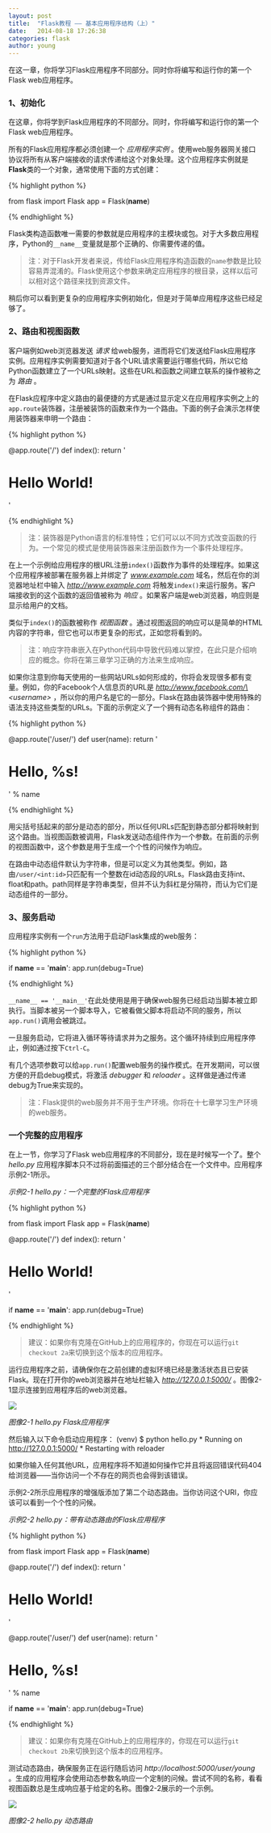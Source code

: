 ```yaml
---
layout: post
title:  "Flask教程 —— 基本应用程序结构（上）"
date:   2014-08-18 17:26:38
categories: flask
author: young
---
```


在这一章，你将学习Flask应用程序不同部分。同时你将编写和运行你的第一个Flask web应用程序。

### **1、初始化**

在这章，你将学到Flask应用程序的不同部分。同时，你将编写和运行你的第一个Flask web应用程序。

所有的Flask应用程序都必须创建一个 _应用程序实例_ 。使用web服务器网关接口协议将所有从客户端接收的请求传递给这个对象处理。这个应用程序实例就是**Flask**类的一个对象，通常使用下面的方式创建：
    
{% highlight python %}

from flask import Flask
app = Flask(__name__)

{% endhighlight %}

Flask类构造函数唯一需要的参数就是应用程序的主模块或包。对于大多数应用程序，Python的`__name__`变量就是那个正确的、你需要传递的值。

>注：对于Flask开发者来说，传给Flask应用程序构造函数的`name`参数是比较容易弄混淆的。Flask使用这个参数来确定应用程序的根目录，这样以后可以相对这个路径来找到资源文件。

稍后你可以看到更复杂的应用程序实例初始化，但是对于简单应用程序这些已经足够了。

### **2、路由和视图函数**

客户端例如web浏览器发送 _请求_ 给web服务，进而将它们发送给Flask应用程序实例。应用程序实例需要知道对于各个URL请求需要运行哪些代码，所以它给Python函数建立了一个URLs映射。这些在URL和函数之间建立联系的操作被称之为 _路由_ 。

在Flask应程序中定义路由的最便捷的方式是通过显示定义在应用程序实例之上的`app.route`装饰器，注册被装饰的函数来作为一个路由。下面的例子会演示怎样使用装饰器来申明一个路由：

{% highlight python %}

@app.route('/')
def index():
    return '<h1>Hello World!</h1>'

{% endhighlight %}

>注：装饰器是Python语言的标准特性；它们可以以不同方式改变函数的行为。一个常见的模式是使用装饰器来注册函数作为一个事件处理程序。

在上一个示例给应用程序的根URL注册`index()`函数作为事件的处理程序。如果这个应用程序被部署在服务器上并绑定了 _www.example.com_ 域名，然后在你的浏览器地址栏中输入 _http://www.example.com_ 将触发`index()`来运行服务。客户端接收到的这个函数的返回值被称为 _响应_ 。如果客户端是web浏览器，响应则是显示给用户的文档。

类似于`index()`的函数被称作 _视图函数_ 。通过视图返回的响应可以是简单的HTML内容的字符串，但它也可以市更复杂的形式，正如您将看到的。

>注：响应字符串嵌入在Python代码中导致代码难以掌控，在此只是介绍响应的概念。你将在第三章学习正确的方法来生成响应。

如果你注意到你每天使用的一些网站URLs如何形成的，你将会发现很多都有变量。例如，你的Facebook个人信息页的URL是 _http://www.facebook.com/\<username\>_ ，所以你的用户名是它的一部分。Flask在路由装饰器中使用特殊的语法支持这些类型的URLs。下面的示例定义了一个拥有动态名称组件的路由：

{% highlight python %}

@app.route('/user/<name>') 
def user(name):
    return '<h1>Hello, %s!</h1>' % name

{% endhighlight %}

用尖括号括起来的部分是动态的部分，所以任何URLs匹配到静态部分都将映射到这个路由。当视图函数被调用，Flask发送动态组件作为一个参数。在前面的示例的视图函数中，这个参数是用于生成一个个性的问候作为响应。

在路由中动态组件默认为字符串，但是可以定义为其他类型。例如，路由`/user/<int:id>`只匹配有一个整数在id动态段的URLs。Flask路由支持int、float和path。path同样是字符串类型，但并不认为斜杠是分隔符，而认为它们是动态组件的一部分。

### **3、服务启动**

应用程序实例有一个`run`方法用于启动Flask集成的web服务：

{% highlight python %}

if __name__ == '__main__':
    app.run(debug=True)

{% endhighlight %}

`__name__ == '__main__'`在此处使用是用于确保web服务已经启动当脚本被立即执行。当脚本被另一个脚本导入，它被看做父脚本将启动不同的服务，所以`app.run()`调用会被跳过。

一旦服务启动，它将进入循环等待请求并为之服务。这个循环持续到应用程序停止，例如通过按下`Ctrl-C`。

有几个选项参数可以给`app.run()`配置web服务的操作模式。在开发期间，可以很方便的开启debug模式，将激活 _debugger_ 和 _reloader_ 。这样做是通过传递debug为True来实现的。

>注：Flask提供的web服务并不用于生产环境。你将在十七章学习生产环境的web服务。

### **一个完整的应用程序**

在上一节，你学习了Flask web应用程序的不同部分，现在是时候写一个了。整个 _hello.py_ 应用程序脚本只不过将前面描述的三个部分结合在一个文件中。应用程序示例2-1所示。

_示例2-1 hello.py：一个完整的Flask应用程序_

{% highlight python %}

from flask import Flask
app = Flask(__name__)

@app.route('/')
def index():
    return '<h1>Hello World!</h1>'

if __name__ == '__main__':
    app.run(debug=True)

{% endhighlight %}

>建议：如果你有克隆在GitHub上的应用程序的，你现在可以运行`git checkout 2a`来切换到这个版本的应用程序。

运行应用程序之前，请确保你在之前创建的虚拟环境已经是激活状态且已安装Flask。现在打开你的web浏览器并在地址栏输入 _http://127.0.0.1:5000/_ 。图像2-1显示连接到应用程序后的web浏览器。

![](http://young-py.github.io/imgs/flask2-01.png)

_图像2-1 hello.py Flask应用程序_

然后输入以下命令启动应用程序：
    (venv) $ python hello.py
     * Running on http://127.0.0.1:5000/
     * Restarting with reloader

如果你输入任何其他URL，应用程序将不知道如何操作它并且将返回错误代码404给浏览器——当你访问一个不存在的网页也会得到该错误。

示例2-2所示应用程序的增强版添加了第二个动态路由。当你访问这个URI，你应该可以看到一个个性的问候。

_示例2-2 hello.py：带有动态路由的Flask应用程序_

{% highlight python %}

from flask import Flask
app = Flask(__name__)

@app.route('/')
def index():
    return '<h1>Hello World!</h1>'

@app.route('/user/<name>')
def user(name):
    return '<h1>Hello, %s!</h1>' % name

if __name__ == '__main__':
    app.run(debug=True)

{% endhighlight %}

>建议：如果你有克隆在GitHub上的应用程序的，你现在可以运行`git checkout 2b`来切换到这个版本的应用程序。

测试动态路由，确保服务正在运行随后访问 _http://localhost:5000/user/young_ 。生成的应用程序会使用动态参数名响应一个定制的问候。尝试不同的名称，看看视图函数总是生成响应基于给定的名称。图像2-2展示的一个示例。

![](http://young-py.github.io/imgs/flask2-02.png)

_图像2-2 hello.py 动态路由_





















